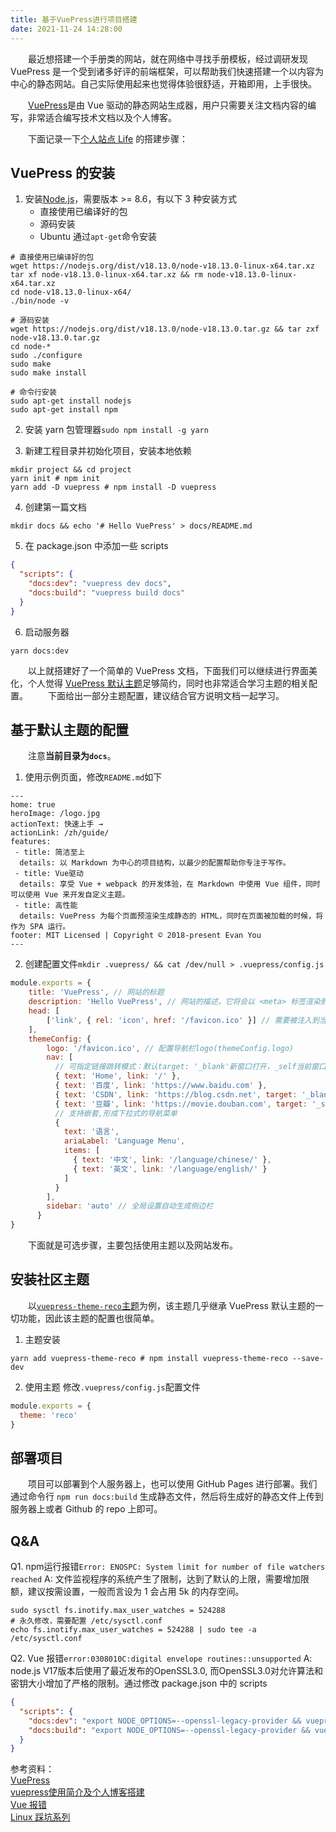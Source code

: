 ```yaml
---
title: 基于VuePress进行项目搭建
date: 2021-11-24 14:28:00
---
```


　　最近想搭建一个手册类的网站，就在网络中寻找手册模板，经过调研发现 VuePress 是一个受到诸多好评的前端框架，可以帮助我们快速搭建一个以内容为中心的静态网站。自己实际使用起来也觉得体验很舒适，开箱即用，上手很快。

　　[VuePress](https://vuepress.vuejs.org/zh/)是由 Vue 驱动的静态网站生成器，用户只需要关注文档内容的编写，非常适合编写技术文档以及个人博客。

　　下面记录一下[个人站点 Life](https://life.echocolate.xyz) 的搭建步骤：

## VuePress 的安装

1. 安装[Node.js](https://nodejs.org/en/)，需要版本 >= 8.6，有以下 3 种安装方式
   - 直接使用已编译好的包
   - 源码安装
   - Ubuntu 通过`apt-get`命令安装

```shell
# 直接使用已编译好的包
wget https://nodejs.org/dist/v18.13.0/node-v18.13.0-linux-x64.tar.xz
tar xf node-v18.13.0-linux-x64.tar.xz && rm node-v18.13.0-linux-x64.tar.xz
cd node-v18.13.0-linux-x64/
./bin/node -v

# 源码安装
wget https://nodejs.org/dist/v18.13.0/node-v18.13.0.tar.gz && tar zxf node-v18.13.0.tar.gz
cd node-*
sudo ./configure
sudo make
sudo make install

# 命令行安装
sudo apt-get install nodejs
sudo apt-get install npm
```

2. 安装 yarn 包管理器`sudo npm install -g yarn`

3. 新建工程目录并初始化项目，安装本地依赖

```shell
mkdir project && cd project
yarn init # npm init
yarn add -D vuepress # npm install -D vuepress
```

4. 创建第一篇文档

```shell
mkdir docs && echo '# Hello VuePress' > docs/README.md
```

5. 在 package.json 中添加一些 scripts

```json
{
  "scripts": {
    "docs:dev": "vuepress dev docs",
    "docs:build": "vuepress build docs"
  }
}
```

6. 启动服务器

```shell
yarn docs:dev
```

　　以上就搭建好了一个简单的 VuePress 文档，下面我们可以继续进行界面美化，个人觉得 [VuePress 默认主题](https://vuepress.vuejs.org/zh/theme/)足够简约，同时也非常适合学习主题的相关配置。
　　下面给出一部分主题配置，建议结合官方说明文档一起学习。

## 基于默认主题的配置
　　注意**当前目录为`docs`**。
1. 使用示例页面，修改`README.md`如下
```
---
home: true
heroImage: /logo.jpg
actionText: 快速上手 →
actionLink: /zh/guide/
features:
 - title: 简洁至上
  details: 以 Markdown 为中心的项目结构，以最少的配置帮助你专注于写作。
 - title: Vue驱动
  details: 享受 Vue + webpack 的开发体验，在 Markdown 中使用 Vue 组件，同时可以使用 Vue 来开发自定义主题。
 - title: 高性能
  details: VuePress 为每个页面预渲染生成静态的 HTML，同时在页面被加载的时候，将作为 SPA 运行。
footer: MIT Licensed | Copyright © 2018-present Evan You
---
```

2. 创建配置文件`mkdir .vuepress/ && cat /dev/null > .vuepress/config.js`
```javascript
module.exports = {
    title: 'VuePress', // 网站的标题
    description: 'Hello VuePress', // 网站的描述，它将会以 <meta> 标签渲染到当前页面的 HTML 中
    head: [
        ['link', { rel: 'icon', href: '/favicon.ico' }] // 需要被注入到当前页面的 HTML <head> 中的标签
    ],
    themeConfig: {
        logo: '/favicon.ico', // 配置导航栏logo(themeConfig.logo)
        nav: [
          // 可指定链接跳转模式：默认target: '_blank'新窗口打开，_self当前窗口打开
          { text: 'Home', link: '/' },
          { text: '百度', link: 'https://www.baidu.com' },
          { text: 'CSDN', link: 'https://blog.csdn.net', target: '_blank' },
          { text: '豆瓣', link: 'https://movie.douban.com', target: '_self', rel: '' },
          // 支持嵌套,形成下拉式的导航菜单
          {
            text: '语言',
            ariaLabel: 'Language Menu',
            items: [
              { text: '中文', link: '/language/chinese/' },
              { text: '英文', link: '/language/english/' }
            ]
          }
        ],
        sidebar: 'auto' // 全局设置自动生成侧边栏
      }
}
```

　　下面就是可选步骤，主要包括使用主题以及网站发布。

## 安装社区主题
　　以[`vuepress-theme-reco`主题](https://vuepress-theme-reco.recoluan.com/)为例，该主题几乎继承 VuePress 默认主题的一切功能，因此该主题的配置也很简单。
1. 主题安装
```shell
yarn add vuepress-theme-reco # npm install vuepress-theme-reco --save-dev
```

2. 使用主题
修改`.vuepress/config.js`配置文件
```javascript
module.exports = {
  theme: 'reco'
}  
```

## 部署项目
　　项目可以部署到个人服务器上，也可以使用 GitHub Pages 进行部署。我们通过命令行 `npm run docs:build` 生成静态文件，然后将生成好的静态文件上传到服务器上或者 Github 的 repo 上即可。

## Q&A
Q1. npm运行报错`Error: ENOSPC: System limit for number of file watchers reached`
A: 文件监视程序的系统产生了限制，达到了默认的上限，需要增加限额，建议按需设置，一般而言设为 1 会占用 5k 的内存空间。
```shell
sudo sysctl fs.inotify.max_user_watches = 524288
# 永久修改，需要配置 /etc/sysctl.conf
echo fs.inotify.max_user_watches = 524288 | sudo tee -a /etc/sysctl.conf
```

Q2. Vue 报错`error:0308010C:digital envelope routines::unsupported`
A: node.js V17版本后使用了最近发布的OpenSSL3.0, 而OpenSSL3.0对允许算法和密钥大小增加了严格的限制。通过修改 package.json 中的 scripts
```json
{
  "scripts": {
    "docs:dev": "export NODE_OPTIONS=--openssl-legacy-provider && vuepress dev docs",
    "docs:build": "export NODE_OPTIONS=--openssl-legacy-provider && vuepress build docs"
  }
}
```

参考资料：  
[VuePress](https://vuepress.vuejs.org/zh/guide/)  
[vuepress使用简介及个人博客搭建](https://blog.csdn.net/xiaoxianer321/article/details/119548202)  
[Vue 报错](https://blog.csdn.net/zjjxxh/article/details/127173968)  
[Linux 踩坑系列](https://blog.csdn.net/qq_38106692/article/details/101512232)